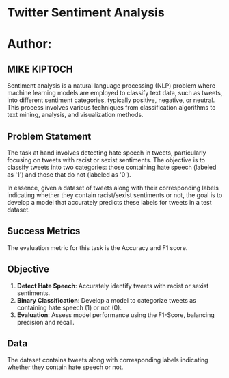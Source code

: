 # Twitter Sentiment Analysis

# Author:
MIKE KIPTOCH
---

Sentiment analysis is a natural language processing (NLP) problem where machine learning models are employed to classify text data, such as tweets, into different sentiment categories, typically positive, negative, or neutral. This process involves various techniques from classification algorithms to text mining, analysis, and visualization methods.

## Problem Statement

The task at hand involves detecting hate speech in tweets, particularly focusing on tweets with racist or sexist sentiments. The objective is to classify tweets into two categories: those containing hate speech (labeled as '1') and those that do not (labeled as '0').

In essence, given a dataset of tweets along with their corresponding labels indicating whether they contain racist/sexist sentiments or not, the goal is to develop a model that accurately predicts these labels for tweets in a test dataset.

## Success Metrics

The evaluation metric for this task is the Accuracy and F1 score.

## Objective

1) **Detect Hate Speech**: Accurately identify tweets with racist or sexist sentiments.
2) **Binary Classification**: Develop a model to categorize tweets as containing hate speech (1) or not (0).
3) **Evaluation**: Assess model performance using the F1-Score, balancing precision and recall.

## Data

The dataset contains tweets along with corresponding labels indicating whether they contain hate speech or not. 


